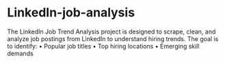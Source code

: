 # LinkedIn-job-analysis
The LinkedIn Job Trend Analysis project is designed to scrape, clean, and analyze job postings from  LinkedIn to understand hiring trends. The goal is to identify:  • Popular job titles  • Top hiring locations  • Emerging skill demands 
